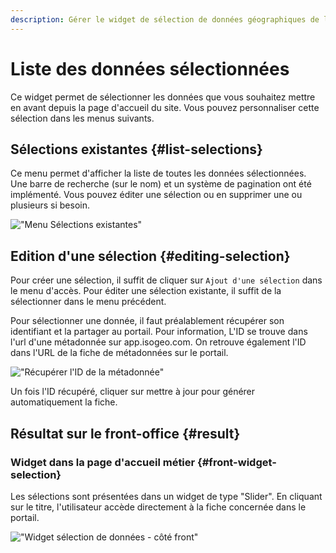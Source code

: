 ```yaml
---
description: Gérer le widget de sélection de données géographiques de la page métier du portail Isogeo
---
```

# Liste des données sélectionnées

Ce widget permet de sélectionner les données que vous souhaitez mettre en avant depuis la page d'accueil du site. Vous pouvez personnaliser cette sélection dans les menus suivants.

## Sélections existantes {#list-selections}

Ce menu permet d'afficher la liste de toutes les données sélectionnées. Une barre de recherche (sur le nom) et un système de pagination ont été implémenté. Vous pouvez éditer une sélection ou en supprimer une ou plusieurs si besoin. 

!["Menu Sélections existantes"](/assets/back_list_selection.png)

## Edition d'une sélection {#editing-selection}

Pour créer une sélection, il suffit de cliquer sur `Ajout d'une sélection` dans le menu d'accès. Pour éditer une sélection existante, il suffit de la sélectionner dans le menu précédent.

Pour sélectionner une donnée, il faut préalablement récupérer son identifiant et la partager au portail. Pour information, L'ID se trouve dans l'url d'une métadonnée sur app.isogeo.com. On retrouve également l'ID dans l'URL de la fiche de métadonnées sur le portail.

!["Récupérer l'ID de la métadonnée"](/assets/find_md_id_app.png)

Un fois l'ID récupéré, cliquer sur mettre à jour pour générer automatiquement la fiche.

## Résultat sur le front-office {#result}

### Widget dans la page d'accueil métier {#front-widget-selection}

Les sélections sont présentées dans un widget de type "Slider". En cliquant sur le titre, l'utilisateur accède directement à la fiche concernée dans le portail.

!["Widget sélection de données - côté front"](/assets/front_widget_selection.png)